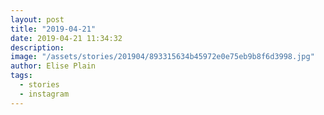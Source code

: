 ```yaml
---
layout: post
title: "2019-04-21"
date: 2019-04-21 11:34:32
description: 
image: "/assets/stories/201904/893315634b45972e0e75eb9b8f6d3998.jpg"
author: Elise Plain
tags: 
  - stories
  - instagram
---
```



<p></p>
